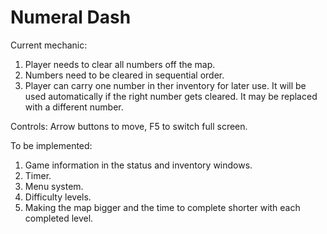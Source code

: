 # Numeral Dash
Current mechanic:
1. Player needs to clear all numbers off the map.
2. Numbers need to be cleared in sequential order.
3. Player can carry one number in ther inventory for later use. It will be used automatically if the right number gets cleared. It may be replaced with a different number.

Controls:
Arrow buttons to move, F5 to switch full screen.

To be implemented:
1. Game information in the status and inventory windows.
2. Timer.
3. Menu system.
4. Difficulty levels.
5. Making the map bigger and the time to complete shorter with each completed level.
